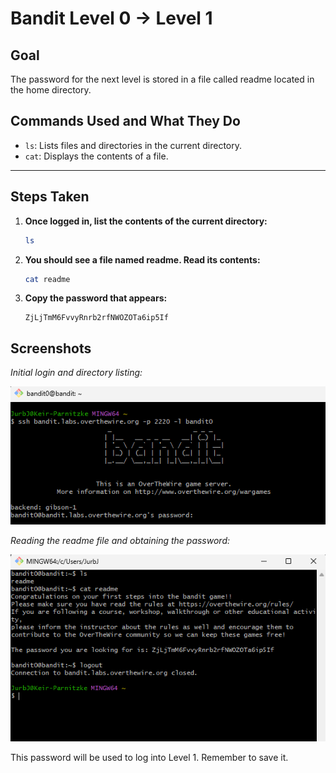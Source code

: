 # Bandit Level 0 → Level 1
## Goal
The password for the next level is stored in a file called readme located in the home directory.

## Commands Used and What They Do
- `ls`: Lists files and directories in the current directory.
- `cat`: Displays the contents of a file.
---
## Steps Taken
1. **Once logged in, list the contents of the current directory:**
   ```bash
   ls
   ```

2. **You should see a file named readme. Read its contents:**
   ```bash
   cat readme
   ```

3. **Copy the password that appears:**
   ```
   ZjLjTmM6FvvyRnrb2rfNWOZOTa6ip5If
   ```

## Screenshots
*Initial login and directory listing:*

![Bandit Level 0 Login](screenshots/level_0.png)


*Reading the readme file and obtaining the password:*

![Bandit Level 0 Solution](screenshots/level_0_pt2.png)


This password will be used to log into Level 1. Remember to save it.
